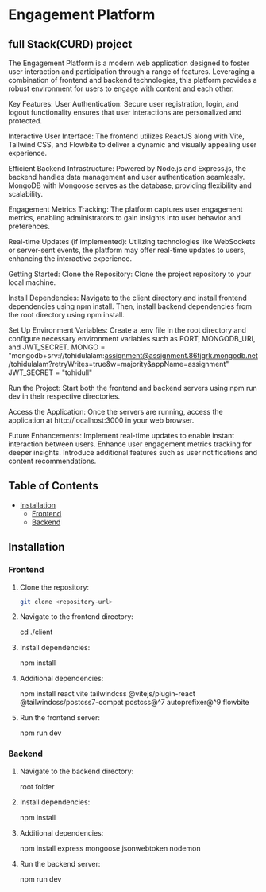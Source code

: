 # Engagement Platform

## full Stack(CURD) project


The Engagement Platform is a modern web application designed to foster user interaction and participation through a range of features. Leveraging a combination of frontend and backend technologies, this platform provides a robust environment for users to engage with content and each other.

Key Features:
User Authentication: Secure user registration, login, and logout functionality ensures that user interactions are personalized and protected.

Interactive User Interface: The frontend utilizes ReactJS along with Vite, Tailwind CSS, and Flowbite to deliver a dynamic and visually appealing user experience.

Efficient Backend Infrastructure: Powered by Node.js and Express.js, the backend handles data management and user authentication seamlessly. MongoDB with Mongoose serves as the database, providing flexibility and scalability.

Engagement Metrics Tracking: The platform captures user engagement metrics, enabling administrators to gain insights into user behavior and preferences.

Real-time Updates (if implemented): Utilizing technologies like WebSockets or server-sent events, the platform may offer real-time updates to users, enhancing the interactive experience.

Getting Started:
Clone the Repository: Clone the project repository to your local machine.

Install Dependencies: Navigate to the client directory and install frontend dependencies using npm install. Then, install backend dependencies from the root directory using npm install.

Set Up Environment Variables: Create a .env file in the root directory and configure necessary environment variables such as PORT, MONGODB_URI, and JWT_SECRET.
MONGO = "mongodb+srv://tohidulalam:assignment@assignment.86tjgrk.mongodb.net/tohidulalam?retryWrites=true&w=majority&appName=assignment"
JWT_SECRET = "tohidull"

Run the Project: Start both the frontend and backend servers using npm run dev in their respective directories.

Access the Application: Once the servers are running, access the application at http://localhost:3000 in your web browser.

Future Enhancements:
Implement real-time updates to enable instant interaction between users.
Enhance user engagement metrics tracking for deeper insights.
Introduce additional features such as user notifications and content recommendations.


## Table of Contents

- [Installation](#installation)
  - [Frontend](#frontend)
  - [Backend](#backend)
    
## Installation

### Frontend

1. Clone the repository:

    ```bash
    git clone <repository-url>
    

2. Navigate to the frontend directory:

    
    cd ./client
    

3. Install dependencies:

    
    npm install
    

4. Additional dependencies:

    
    npm install react vite tailwindcss @vitejs/plugin-react @tailwindcss/postcss7-compat postcss@^7 autoprefixer@^9 flowbite
    

5. Run the frontend server:

    
    npm run dev
    

### Backend

1. Navigate to the backend directory:

    
    root folder
    

2. Install dependencies:

    
    npm install
    

3. Additional dependencies:

    
    npm install express mongoose jsonwebtoken nodemon
    

4. Run the backend server:

    
    npm run dev
    

